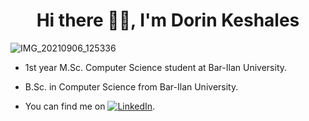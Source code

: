 <html>
<h1 align="center">Hi there 👋🏼, I'm Dorin Keshales</h1></html>
  
![IMG_20210906_125336](https://user-images.githubusercontent.com/49911079/132198525-f072b620-c1c6-4acc-b1d0-75e8e87e0c61.jpg)

<!--
<h4 align="left">

### Hi there 👋🏼, I'm Dorin Keshales
**DorinK/DorinK** is a ✨ _special_ ✨ repository because its `README.md` (this file) appears on your GitHub profile.

Here are some ideas to get you started:

- 🔭 I’m currently working on ...
- 🌱 I’m currently learning ...
- 👯 I’m looking to collaborate on ...
- 🤔 I’m looking for help with ...
- 💬 Ask me about ...
- 📫 How to reach me: ...
- 😄 Pronouns: ...
- ⚡ Fun fact: ...
<h4 align="left">
• 
• 
• 
</h4>
# Hello, folks! <img src="https://raw.githubusercontent.com/MartinHeinz/MartinHeinz/master/wave.gif" width="30px">
</html>

<img align="center" src="https://github-readme-stats.vercel.app/api/?username=DorinK&theme=dracula" />
<img align="center" src="https://github-readme-stats.vercel.app/api/?username=DorinK&theme=dracula" />

![](https://img.shields.io/badge/<WORD_ON_LEFT>-<WORD_ON_RIGHT>-informational?style=flat&logo=<LOGO_NAME>&logoColor=white&color=2bbc8a)

<h4 align="left">
•  1st year M.Sc. Computer Science student at Bar-Ilan University.<br></h4>

<h4 align="left">
•  B.Sc. in Computer Science from Bar-Ilan University.<br>
</h4>
-->


*  1st year M.Sc. Computer Science student at Bar-Ilan University.

*  B.Sc. in Computer Science from Bar-Ilan University.


<!-- Actual text -->

* You can find me on [![LinkedIn][2.2]][2].

<!-- Icons -->

[1.2]: http://i.imgur.com/wWzX9uB.png (twitter icon without padding)
[2.2]: https://raw.githubusercontent.com/MartinHeinz/MartinHeinz/master/linkedin-3-16.png (LinkedIn icon without padding)

<!-- Links to your social media accounts -->

[1]: https://twitter.com/Martin_Heinz_
[2]: https://www.linkedin.com/in/DorinKeshales/
